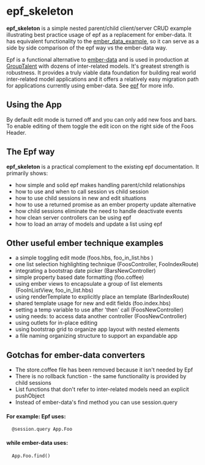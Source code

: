 # epf_skeleton

**epf_skeleton** is a simple nested parent/child client/server CRUD example illustrating best practice usage of epf as a replacement for ember-data. It has equivalent functionality to the [ember_data_example](https://github.com/dgeb/ember_data_example), so it can serve as a side by side comparison of the epf way vs the ember-data way.

Epf is a functional alternative to [ember-data](https://github.com/emberjs/data) and is used in production at [GroupTalent](https://grouptalent.com) with dozens of inter-related models. It's greatest strength is robustness. It provides a truly viable data foundation for building real world inter-related model applications and it offers a relatively easy migration path for applications currently using ember-data. See [epf](https://github.com/GroupTalent/epf) for more info.

## Using the App

By default edit mode is turned off and you can only add new foos and bars. To enable editing of them toggle the edit icon on the right side of the Foos Header.

## The Epf way

**epf_skeleton** is a practical complement to the existing epf documentation. It primarily shows:
* how simple and solid epf makes handling parent/child relationships
* how to use and when to call session vs child session
* how to use child sessions in new and edit situations
* how to use a returned promise as an ember property update alternative
* how child sessions eliminate the need to handle deactivate events
* how clean server controllers can be using epf
* how to load an array of models and update a list using epf

## Other useful ember technique examples

* a simple toggling edit mode  (foos.hbs, foo_in_list.hbs )
* one list selection highlighting technique (FoosController, FooIndexRoute)
* integrating a bootstrap date picker (BarsNewController)
* simple property based date formatting (foo.coffee)
* using ember views to encapsulate a group of list elements (FooInListView, foo_in_list.hbs)
* using renderTemplate to explicitly place an template (BarIndexRoute)
* shared template usage for new and edit fields  (foo.index.hbs)
* setting a temp variable to use after 'then' call (FoosNewController)
* using needs: to access data another controller (FoosNewController)
* using outlets for in-place editing
* using bootstrap grid to organize app layout with nested elements
* a file naming organizing structure to support an expandable app

## Gotchas for ember-data converters
* The store.coffee file has been removed because it isn't needed by Epf
* There is no rollback function - the same functionality is provided by child sessions
* List functions that don't refer to inter-related models need an explicit pushObject
* Instead of ember-data's find method you can use session.query

#### For example: Epf uses:
```
  @session.query App.Foo
```
#### while ember-data uses:
```
  App.Foo.find()
```





